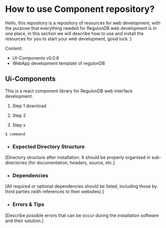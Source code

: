 # How to use Component repository?

Hello, this repository is a repository of resources for web development, with the purpose that everything needed for RegulonDB web development is in one place, in this section we will describe how to use and install the resources for you to start your web development, good luck :) 

Content:

- UI-Components v0.0.6
- WebApp development template of regulonDB 

## Ui-Components

This is a react component library for RegulonDB web interface development.

1. Step 1
download

2. Step 2
3. Step x

```shell
$ command
```


- ### Expected Directory Structure 

[Directory structure after installation. It should be properly organised in sub-directories (for documentation, headers, source, etc.]



- ### Dependencies

[All required or optional dependencies should be listed, including those by third parties (with references to their websites).]


- ### Errors & Tips
[Describe possible errors that can be occur during the installation software and their solution.]
